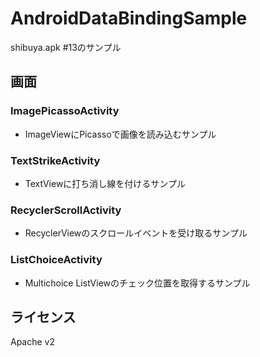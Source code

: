 # AndroidDataBindingSample
shibuya.apk #13のサンプル

## 画面

### ImagePicassoActivity

- ImageViewにPicassoで画像を読み込むサンプル

### TextStrikeActivity

- TextViewに打ち消し線を付けるサンプル

### RecyclerScrollActivity

- RecyclerViewのスクロールイベントを受け取るサンプル

### ListChoiceActivity

- Multichoice ListViewのチェック位置を取得するサンプル

## ライセンス

Apache v2
